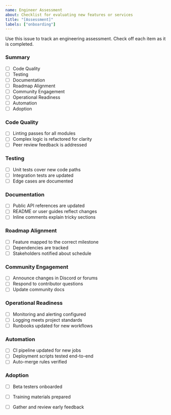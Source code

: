 ```yaml
---
name: Engineer Assessment
about: Checklist for evaluating new features or services
title: "[Assessment]"
labels: ["onboarding"]
---
```


Use this issue to track an engineering assessment. Check off each item as it is completed.

### Summary
- [ ] Code Quality
- [ ] Testing
- [ ] Documentation
- [ ] Roadmap Alignment
- [ ] Community Engagement
- [ ] Operational Readiness
- [ ] Automation
- [ ] Adoption

### Code Quality
- [ ] Linting passes for all modules
- [ ] Complex logic is refactored for clarity
- [ ] Peer review feedback is addressed

### Testing
- [ ] Unit tests cover new code paths
- [ ] Integration tests are updated
- [ ] Edge cases are documented

### Documentation
- [ ] Public API references are updated
- [ ] README or user guides reflect changes
- [ ] Inline comments explain tricky sections

### Roadmap Alignment
- [ ] Feature mapped to the correct milestone
- [ ] Dependencies are tracked
- [ ] Stakeholders notified about schedule

### Community Engagement
- [ ] Announce changes in Discord or forums
- [ ] Respond to contributor questions
- [ ] Update community docs

### Operational Readiness
- [ ] Monitoring and alerting configured
- [ ] Logging meets project standards
- [ ] Runbooks updated for new workflows

### Automation
- [ ] CI pipeline updated for new jobs
- [ ] Deployment scripts tested end-to-end
- [ ] Auto-merge rules verified

### Adoption
- [ ] Beta testers onboarded
- [ ] Training materials prepared
- [ ] Gather and review early feedback

